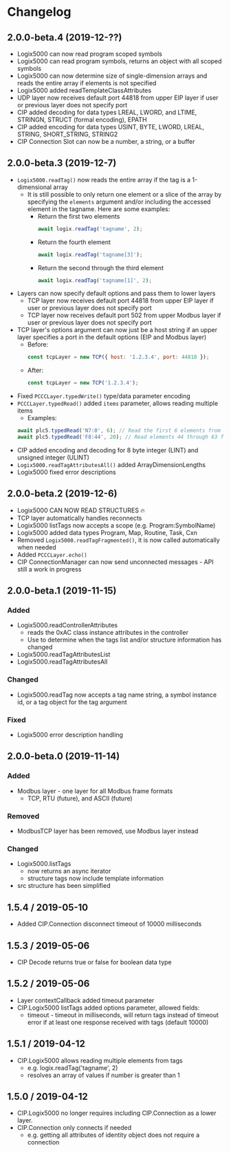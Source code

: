 # Changelog

## 2.0.0-beta.4 (2019-12-??)
- Logix5000 can now read program scoped symbols
- Logix5000 can read program symbols, returns an object with all scoped symbols
- Logix5000 can now determine size of single-dimension arrays and reads the entire array if elements is not specified
- Logix5000 added readTemplateClassAttributes
- UDP layer now receives default port 44818 from upper EIP layer if user or previous layer does not specify port
- CIP added decoding for data types LREAL, LWORD, and LTIME, STRINGN, STRUCT (formal encoding), EPATH
- CIP added encoding for data types USINT, BYTE, LWORD, LREAL, STRING, SHORT_STRING, STRING2
- CIP Connection Slot can now be a number, a string, or a buffer

## 2.0.0-beta.3 (2019-12-7)
- `Logix5000.readTag()` now reads the entire array if the tag is a 1-dimensional array
  - It is still possible to only return one element or a slice of the array by specifying the `elements` argument and/or including the accessed element in the tagname. Here are some examples:
    - Return the first two elements
      ```javascript
      await logix.readTag('tagname', 2);
      ```
    - Return the fourth element
      ```javascript
      await logix.readTag('tagname[3]');
      ```
    - Return the second through the third element
      ```javascript
      await logix.readTag('tagname[1]', 2);
      ```
- Layers can now specify default options and pass them to lower layers
  - TCP layer now receives default port 44818 from upper EIP layer if user or previous layer does not specify port
  - TCP layer now receives default port 502 from upper Modbus layer if user or previous layer does not specify port
- TCP layer's options argument can now just be a host string if an upper layer specifies a port in the default options (EIP and Modbus layer)
  - Before:
    ```javascript
    const tcpLayer = new TCP({ host: '1.2.3.4', port: 44818 });
    ```
  - After:
    ```javascript
    const tcpLayer = new TCP('1.2.3.4');
    ```
- Fixed `PCCCLayer.typedWrite()` type/data parameter encoding
- `PCCCLayer.typedRead()` added `items` parameter, allows reading multiple items
  - Examples:
  ```javascript
  await plc5.typedRead('N7:0', 6); // Read the first 6 elements from integer file 7
  await plc5.typedRead('F8:44', 20); // Read elements 44 through 63 from float file 8
  ```
- CIP added encoding and decoding for 8 byte integer (LINT) and unsigned integer (ULINT)
- `Logix5000.readTagAttributesAll()` added ArrayDimensionLengths
- Logix5000 fixed error descriptions



## 2.0.0-beta.2 (2019-12-6)
- Logix5000 CAN NOW READ STRUCTURES 🔥
- TCP layer automatically handles reconnects
- Logix5000 listTags now accepts a scope (e.g. Program:SymbolName)
- Logix5000 added data types Program, Map, Routine, Task, Cxn
- Removed `Logix5000.readTagFragmented()`, it is now called automatically when needed
- Added `PCCCLayer.echo()`
- CIP ConnectionManager can now send unconnected messages - API still a work in progress


## 2.0.0-beta.1 (2019-11-15)
### Added
  - Logix5000.readControllerAttributes
      - reads the 0xAC class instance attributes in the controller
      - Use to determine when the tags list and/or structure information has changed
  - Logix5000.readTagAttributesList
  - Logix5000.readTagAttributesAll
### Changed
  - Logix5000.readTag now accepts a tag name string, a symbol instance id, or a tag object for the tag argument
### Fixed
  - Logix5000 error description handling


## 2.0.0-beta.0 (2019-11-14)
### Added
  - Modbus layer - one layer for all Modbus frame formats
    - TCP, RTU (future), and ASCII (future)
### Removed
  - ModbusTCP layer has been removed, use Modbus layer instead
### Changed
  - Logix5000.listTags
      - now returns an async iterator
      - structure tags now include template information
  - src structure has been simplified

## 1.5.4 / 2019-05-10
  - Added CIP.Connection disconnect timeout of 10000 milliseconds
## 1.5.3 / 2019-05-06
  - CIP Decode returns true or false for boolean data type
## 1.5.2 / 2019-05-06
  - Layer contextCallback added timeout parameter
  - CIP.Logix5000 listTags added options parameter, allowed fields:
    - timeout - timeout in milliseconds, will return tags instead of timeout error if at least one response received with tags (default 10000)
## 1.5.1 / 2019-04-12
  - CIP.Logix5000 allows reading multiple elements from tags
    - e.g. logix.readTag('tagname', 2)
    - resolves an array of values if number is greater than 1
## 1.5.0 / 2019-04-12
  - CIP.Logix5000 no longer requires including CIP.Connection as a lower layer.
  - CIP.Connection only connects if needed
    - e.g. getting all attributes of identity object does not require a connection